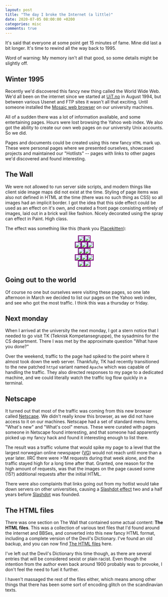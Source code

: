 ```yaml
---
layout: post
title: "The day I broke the Internet (a little)"
date: 2020-07-05 08:00:00 +0200
categories: misc
comments: true
---
```


It's said that everyone at some point get 15 minutes of fame. Mine did last a
bit longer. It's time to rewind all the way back to 1995.

Word of warning: My memory isn't all that good, so some details might be
slightly off.

## Winter 1995

Recently we'd discovered this fancy new thing called the World Wide Web. We'd
all been on the internet since we started at [UiT.no](https://uit.no/) in August
1994, but between various Usenet and FTP sites it wasn't all that exciting.
Until someone installed the
[Mosaic web browser](<https://en.wikipedia.org/wiki/Mosaic_(web_browser)>) on
our university machines.

All of a sudden there was a lot of information available, and some entertaining
pages. Hours were lost browsing the Yahoo web index. We also got the ability to
create our own web pages on our university Unix accounts. So we did.

Pages and documents could be created using this new fancy `HTML` mark up. These
were personal pages where we presented ourselves, showcased projects and
maintained our "Hotlists" -- pages with links to other pages we'd discovered and
found interesting.

## The Wall

We were not allowed to run server side scripts, and modern things like client
side image maps did not exist at the time. Styling of page items was also not
defined in HTML at the time (there was no such thing as CSS) so all images had
an implicit border. I got the idea that this side effect could be used as an
effect on it's own, and created a front page consisting entirely of images, laid
out in a brick wall like fashion. Nicely decorated using the spray can effect in
Paint. High class.

The effect was something like this (thank you
[Placekitten](https://placekitten.com/)):

<!-- markdownlint-disable MD033 -->
<div style="text-align: center; line-height: 1px">
<img src="https://placekitten.com/g/200/100" style="border: 2px solid purple"><img src="https://placekitten.com/g/200/100" style="border: 2px solid purple">
<br/>
<img src="https://placekitten.com/g/98/100" style="border: 2px solid purple"><img src="https://placekitten.com/g/200/100" style="border: 2px solid purple"><img src="https://placekitten.com/g/98/100" style="border: 2px solid purple">
<br/>
<img src="https://placekitten.com/g/200/100" style="border: 2px solid purple"><img src="https://placekitten.com/g/200/100" style="border: 2px solid purple">
<br/>
<img src="https://placekitten.com/g/98/100" style="border: 2px solid purple"><img src="https://placekitten.com/g/200/100" style="border: 2px solid purple"><img src="https://placekitten.com/g/98/100" style="border: 2px solid purple">
<br/>
<img src="https://placekitten.com/g/200/100" style="border: 2px solid purple"><img src="https://placekitten.com/g/200/100" style="border: 2px solid purple">
</div>
<!-- markdownlint-enable MD033 -->

## Going out to the world

Of course no one but ourselves were visiting these pages, so one late afternoon
in March we decided to list our pages on the Yahoo web index, and see who got
the most traffic. I think this was a thursday or friday.

## Next monday

When I arrived at the university the next monday, I got a stern notice that I
needed to go visit TK (Teknisk Kompetansegruppe), the sysadmins for the CS
department. There I was met by the approximate question "What have you done?"

Over the weekend, traffic to the page had spiked to the point where it almost
took down the web server. Thankfully, TK had recently transitioned to the new
patched `httpd` variant named `Apache` which was capable of handling the
traffic. They also directed responses to my page to a dedicated machine, and we
could literally watch the traffic log flow quickly in a terminal.

## Netscape

It turned out that most of the traffic was coming from this new browser called
[Netscape](<https://en.wikipedia.org/wiki/Netscape_(web_browser)>). We didn't
really know this browser, as we did not have access to it on our machines.
Netscape had a set of standard menu items, "What's new" and "What's cool" menus.
These were curated with pages someone in Netscape found interesting, and that
someone had apparently picked up my fancy hack and found it interesting enough
to list there.

The result was a traffic volume that would spike my page to a level that the
largest norwegian online newspaper ([VG](https://vg.no)) would not reach until
more than a year later. IIRC there were >1M requests during that week alone, and
the traffic stayed high for a long time after that. Granted, one reason for the
high amount of requests, was that the images on the page caused some (15?)
additional requests after the initial HTML.

There were also complaints that links going out from my hotlist would take down
servers on other universities, causing a
[Slashdot effect](https://en.wikipedia.org/wiki/Slashdot_effect) two and a half
years before [Slashdot](https://slashdot.org/) was founded.

## The HTML files

There was one section on The Wall that contained some actual content: **The HTML
files**. This was a collection of various text files that I'd found around the
internet and BBSes, and converted into this new fancy HTML format, including a
complete version of the Devil's Dictionary. I've found an old backup, and you
can now find [The HTML files](/static/html/Docs/index.html) here.

I've left out the Devil's Dictionary this time though, as there are several
entries that will be considered sexist or plain racist. Even though the
intention from the author even back around 1900 probably was to provoke, I don't
feel the need to fuel it further.

I haven't massaged the rest of the files either, which means among other things
that there has been some sort of encoding glitch on the scandinavian texts.
